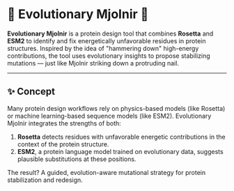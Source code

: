# 🧬 Evolutionary Mjolnir 🔨

**Evolutionary Mjolnir** is a protein design tool that combines **Rosetta** and **ESM2** to identify and fix energetically unfavorable residues in protein structures. Inspired by the idea of "hammering down" high-energy contributions, the tool uses evolutionary insights to propose stabilizing mutations — just like Mjolnir striking down a protruding nail.

---

## ✨ Concept

Many protein design workflows rely on physics-based models (like Rosetta) or machine learning-based sequence models (like ESM2). Evolutionary Mjolnir integrates the strengths of both:

1. **Rosetta** detects residues with unfavorable energetic contributions in the context of the protein structure.
2. **ESM2**, a protein language model trained on evolutionary data, suggests plausible substitutions at these positions.

The result? A guided, evolution-aware mutational strategy for protein stabilization and redesign.

